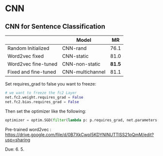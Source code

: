 # CNN
## CNN for Sentence Classification

|                      | Model            |  MR      |
|----------------------|------------------|----------|
| Random Initialized   | CNN-rand         | 76.1     |
| Word2vec fixed       | CNN-static       | 81.0     |
| Word2vec fine-tuned  | CNN-non-static   | **81.5** |
| Fixed and fine-tuned | CNN-multichannel | 81.1     |

Set requires_grad to false you want to freeze:
```python
# we want to freeze the fc2 Layer
net.fc2.weight.requires_grad = False
net.fc2.bias.requires_grad = False
```
Then set the optimizer like the following:
```python
optimizer = optim.SGD(filter(lambda p: p.requires_grad, net.parameters()), lr=0.1)
```

Pre-trained word2vec : https://drive.google.com/file/d/0B7XkCwpI5KDYNlNUTTlSS21pQmM/edit?usp=sharing

Due: 6. 5.
